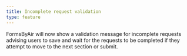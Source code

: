 ```yaml
---
title: Incomplete request validation
type: feature
---
```


FormsByAir will now show a validation message for incomplete requests advising users to save and wait for the requests to be completed if they attempt to move to the next section or submit.
